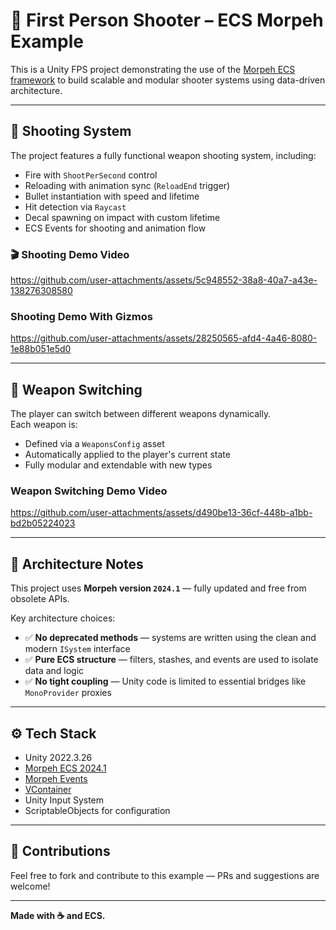# 🔫 First Person Shooter – ECS Morpeh Example

This is a Unity FPS project demonstrating the use of the [Morpeh ECS framework](https://github.com/scellecs/morpeh) to build scalable and modular shooter systems using data-driven architecture.

---

## 🔫 Shooting System

The project features a fully functional weapon shooting system, including:

- Fire with `ShootPerSecond` control
- Reloading with animation sync (`ReloadEnd` trigger)
- Bullet instantiation with speed and lifetime
- Hit detection via `Raycast`
- Decal spawning on impact with custom lifetime
- ECS Events for shooting and animation flow

### 🎬 Shooting Demo Video  
https://github.com/user-attachments/assets/5c948552-38a8-40a7-a43e-138276308580

###  Shooting Demo With Gizmos 

https://github.com/user-attachments/assets/28250565-afd4-4a46-8080-1e88b051e5d0

---

## 🔁 Weapon Switching

The player can switch between different weapons dynamically.  
Each weapon is:

- Defined via a `WeaponsConfig` asset
- Automatically applied to the player's current state
- Fully modular and extendable with new types

### Weapon Switching Demo Video  

https://github.com/user-attachments/assets/d490be13-36cf-448b-a1bb-bd2b05224023

---


## 🧠 Architecture Notes

This project uses **Morpeh version `2024.1`** — fully updated and free from obsolete APIs.

Key architecture choices:

- ✅ **No deprecated methods** — systems are written using the clean and modern `ISystem` interface
- ✅ **Pure ECS structure** — filters, stashes, and events are used to isolate data and logic
- ✅ **No tight coupling** — Unity code is limited to essential bridges like `MonoProvider` proxies

---

## ⚙️ Tech Stack

- Unity 2022.3.26
- [Morpeh ECS 2024.1](https://github.com/scellecs/morpeh)
- [Morpeh Events](https://github.com/codewriter-packages/Morpeh.Events)
- [VContainer](https://github.com/hadashiA/VContainer)
- Unity Input System
- ScriptableObjects for configuration

---


## 🚀 Contributions

Feel free to fork and contribute to this example — PRs and suggestions are welcome!

---

**Made with ☕ and ECS.**
